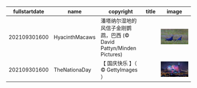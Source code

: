 |fullstartdate|name|copyright|title|image|
|--|--|--|--|--|
202109301600|HyacinthMacaws|潘塔纳尔湿地的风信子金刚鹦鹉，巴西 (© David Pattyn/Minden Pictures)||![](/zh-CN/2021/10/202109301600HyacinthMacaws.jpg)|
202109301600|TheNationaDay|【 国庆快乐 】（ © GettyImages ）||![](/zh-CN/2021/10/202109301600TheNationaDay.jpg)|
